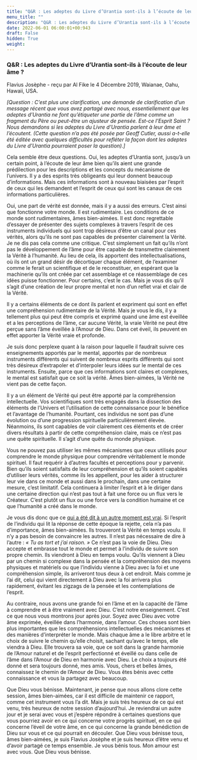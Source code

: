 ```yaml
---
title: "Q&R : Les adeptes du Livre d’Urantia sont-ils à l’écoute de leur âme ?"
menu_title: ""
description: "Q&R : Les adeptes du Livre d’Urantia sont-ils à l’écoute de leur âme ?"
date: 2022-06-01 06:00:01+00:943
draft: False
hidden: True
weight:
---
```

### Q&R : Les adeptes du Livre d’Urantia sont-ils à l’écoute de leur âme ?

Flavius Josèphe - reçu par Al Fike le 4 Décembre 2019, Waianae, Oahu, Hawaii, USA.

*[Question : C’est plus une clarification, une demande de clarification d’un message récent que vous avez partagé avec nous, essentiellement que les adeptes d’Urantia ne font qu’étiqueter une partie de l’âme comme un fragment du Père ou peut-être un ajusteur de pensée. Est-ce l’Esprit Saint ? Nous demandons si les adeptes du Livre d’Urantia parlent à leur âme et l’écoutent. (Cette question n’a pas été posée par Geoff Cutler, aussi a-t-elle été éditée avec quelques difficultés pour refléter la façon dont les adeptes du Livre d’Urantia pourraient poser la question).]*

Cela semble être deux questions. Oui, les adeptes d’Urantia sont, jusqu’à un certain point, à l’écoute de leur âme bien qu’ils aient une grande prédilection pour les descriptions et les concepts du mécanisme de l’univers. Il y a des esprits très obligeants qui leur donnent beaucoup d’informations. Mais ces informations sont à nouveau biaisées par l’esprit de ceux qui les demandent et l’esprit de ceux qui sont les canaux de ces informations particulières.

Oui, une part de vérité est donnée, mais il y a aussi des erreurs. C’est ainsi que fonctionne votre monde. Il est rudimentaire. Les conditions de ce monde sont rudimentaires, âmes bien-aimées. Il est donc regrettable d’essayer de présenter des sujets complexes à travers l’esprit de ces instruments individuels qui sont trop désireux d’être un canal pour ces vérités, alors qu’ils ne sont pas capables de présenter clairement la Vérité. Je ne dis pas cela comme une critique. C’est simplement un fait qu’ils n’ont pas le développement de l’âme pour être capable de transmettre clairement la Vérité à l’humanité. Au lieu de cela, ils apportent des intellectualisations, où ils ont un grand désir de décortiquer chaque élément, de l’examiner comme le ferait un scientifique et de le reconstituer, en espérant que la machinerie qu’ils ont créée par cet assemblage et ce réassemblage de ces idées puisse fonctionner. Pour certains, c’est le cas. Mais je vous dis qu’il s’agit d’une création de leur propre mental et non d’un reflet vrai et clair de la Vérité.

Il y a certains éléments de ce dont ils parlent et expriment qui sont en effet une compréhension rudimentaire de la Vérité. Mais je vous le dis, il y a tellement plus qui peut être compris et exprimé quand une âme est éveillée et a les perceptions de l’âme, car aucune Vérité, la vraie Vérité ne peut être perçue sans l’âme éveillée à l’Amour de Dieu. Dans cet éveil, ils peuvent en effet apporter la Vérité vraie et profonde.

Je suis donc perplexe quant à la raison pour laquelle il faudrait suivre ces enseignements apportés par le mental, apportés par de nombreux instruments différents qui suivent de nombreux esprits différents qui sont très désireux d’extrapoler et d’interpoler leurs idées sur le mental de ces instruments. Ensuite, parce que ces informations sont claires et complexes, le mental est satisfait que ce soit la vérité. Âmes bien-aimées, la Vérité ne vient pas de cette façon.

Il y a un élément de Vérité qui peut être apporté par la compréhension intellectuelle. Vos scientifiques sont très engagés dans la dissection des éléments de l’Univers et l’utilisation de cette connaissance pour le bénéfice et l’avantage de l’humanité. Pourtant, ces individus ne sont pas d’une évolution ou d’une progression spirituelle particulièrement élevée. Néanmoins, ils sont capables de voir clairement ces éléments et de créer divers résultats à partir de cette compréhension claire, mais ce n’est pas une quête spirituelle. Il s’agit d’une quête du monde physique.

Vous ne pouvez pas utiliser les mêmes mécanismes que ceux utilisés pour comprendre le monde physique pour comprendre véritablement le monde spirituel. Il faut requérir à d’autres facultés et perceptions pour y parvenir. Bien qu’ils soient satisfaits de leur compréhension et qu’ils soient capables d’utiliser leurs vérités, comme ils les appellent, pour les aider à structurer leur vie dans ce monde et aussi dans le prochain, dans une certaine mesure, c’est limitatif. Cela continuera à limiter l’esprit et à le diriger dans une certaine direction qui n’est pas tout à fait une force ou un flux vers le Créateur. C’est plutôt un flux ou une force vers la condition humaine et ce que l’humanité a créé dans le monde.

Je vous dis donc que ce [qui a été dit à un autre moment est vrai](/fr-contemporary-messages/fr-contemporary-messages-by-date-order/fr-contemporary-messages-2019/fr-2019-7-9-1-af-josephus/). Si l’esprit de l’individu qui lit la réponse de cette époque la rejette, cela n’a pas d’importance, âmes bien-aimées. Ils trouveront la Vérité en temps voulu. Il n’y a pas besoin de convaincre les autres. Il n’est pas nécessaire de dire à l’autre : *« Tu as tort et j’ai raison. »* Ce n’est pas la voie de Dieu. Dieu accepte et embrasse tout le monde et permet à l’individu de suivre son propre chemin. Ils viendront à Dieu en temps voulu. Qu’ils viennent à Dieu par un chemin si complexe dans la pensée et la compréhension des moyens physiques et matériels ou que l’individu vienne à Dieu avec la foi et une compréhension simple, ils arriveront tous deux à cet endroit. Mais comme je l’ai dit, celui qui vient directement à Dieu avec la foi arrivera plus rapidement, évitant les zigzags de la pensée et les contemplations de l’esprit.

Au contraire, nous avons une grande foi en l’âme et en la capacité de l’âme à comprendre et à être vraiment avec Dieu. C’est notre enseignement. C’est ce que nous vous montrons jour après jour. Soyez avec Dieu avec votre âme exprimée, éveillée dans l’harmonie, dans l’amour. Ces choses sont bien plus importantes que les compréhensions intellectuelles des mécanismes et des manières d’interpréter le monde. Mais chaque âme a le libre arbitre et le choix de suivre le chemin qu’elle choisit, sachant qu’avec le temps, elle viendra à Dieu. Elle trouvera sa voie, que ce soit dans la grande harmonie de l’Amour naturel et de l’esprit perfectionné et éveillé ou dans celle de l’âme dans l’Amour de Dieu en harmonie avec Dieu. Le choix a toujours été donné et sera toujours donné, mes amis. Vous, chers et belles âmes, connaissez le chemin de l’Amour de Dieu. Vous êtes bénis avec cette connaissance et vous la partagez avec beaucoup.

Que Dieu vous bénisse. Maintenant, je pense que nous allons clore cette session, âmes bien-aimées, car il est difficile de maintenir ce rapport, comme cet instrument vous l’a dit. Mais je suis très heureux de ce qui est venu, très heureux de notre session d’aujourd’hui. Je reviendrai un autre jour et je serai avec vous et j’espère répondre à certaines questions que vous pourriez avoir en ce qui concerne votre progrès spirituel, en ce qui concerne l’éveil de votre âme, en ce qui concerne la grande bénédiction de Dieu sur vous et ce qui pourrait en découler. Que Dieu vous bénisse tous, âmes bien-aimées, je suis Flavius Josèphe et je suis heureux d’être venu et d’avoir partagé ce temps ensemble. Je vous bénis tous. Mon amour est avec vous. Que Dieu vous bénisse.
